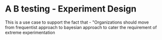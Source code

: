 # A B testing - Experiment Design
This is a use case to support the fact that - "Organizations should move from frequentist approach to bayesian approach to cater the requirement of extreme experimentation
